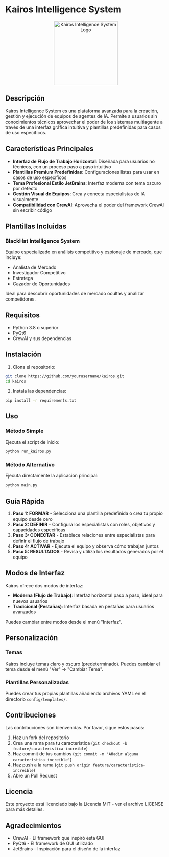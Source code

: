 # Kairos Intelligence System

<p align="center">
  <img src="docs/images/logo.png" alt="Kairos Intelligence System Logo" width="200"/>
</p>

## Descripción

Kairos Intelligence System es una plataforma avanzada para la creación, gestión y ejecución de equipos de agentes de IA. Permite a usuarios sin conocimientos técnicos aprovechar el poder de los sistemas multiagente a través de una interfaz gráfica intuitiva y plantillas predefinidas para casos de uso específicos.

## Características Principales

- **Interfaz de Flujo de Trabajo Horizontal**: Diseñada para usuarios no técnicos, con un proceso paso a paso intuitivo
- **Plantillas Premium Predefinidas**: Configuraciones listas para usar en casos de uso específicos
- **Tema Profesional Estilo JetBrains**: Interfaz moderna con tema oscuro por defecto
- **Gestión Visual de Equipos**: Crea y conecta especialistas de IA visualmente
- **Compatibilidad con CrewAI**: Aprovecha el poder del framework CrewAI sin escribir código

## Plantillas Incluidas

### BlackHat Intelligence System
Equipo especializado en análisis competitivo y espionaje de mercado, que incluye:
- Analista de Mercado
- Investigador Competitivo
- Estratega
- Cazador de Oportunidades

Ideal para descubrir oportunidades de mercado ocultas y analizar competidores.

## Requisitos

- Python 3.8 o superior
- PyQt6
- CrewAI y sus dependencias

## Instalación

1. Clona el repositorio:
```bash
git clone https://github.com/yourusername/kairos.git
cd kairos
```

2. Instala las dependencias:
```bash
pip install -r requirements.txt
```

## Uso

### Método Simple
Ejecuta el script de inicio:
```bash
python run_kairos.py
```

### Método Alternativo
Ejecuta directamente la aplicación principal:
```bash
python main.py
```

## Guía Rápida

1. **Paso 1: FORMAR** - Selecciona una plantilla predefinida o crea tu propio equipo desde cero
2. **Paso 2: DEFINIR** - Configura los especialistas con roles, objetivos y capacidades específicas
3. **Paso 3: CONECTAR** - Establece relaciones entre especialistas para definir el flujo de trabajo
4. **Paso 4: ACTIVAR** - Ejecuta el equipo y observa cómo trabajan juntos
5. **Paso 5: RESULTADOS** - Revisa y utiliza los resultados generados por el equipo

## Modos de Interfaz

Kairos ofrece dos modos de interfaz:

- **Moderna (Flujo de Trabajo)**: Interfaz horizontal paso a paso, ideal para nuevos usuarios
- **Tradicional (Pestañas)**: Interfaz basada en pestañas para usuarios avanzados

Puedes cambiar entre modos desde el menú "Interfaz".

## Personalización

### Temas
Kairos incluye temas claro y oscuro (predeterminado). Puedes cambiar el tema desde el menú "Ver" → "Cambiar Tema".

### Plantillas Personalizadas
Puedes crear tus propias plantillas añadiendo archivos YAML en el directorio `config/templates/`.

## Contribuciones

Las contribuciones son bienvenidas. Por favor, sigue estos pasos:

1. Haz un fork del repositorio
2. Crea una rama para tu característica (`git checkout -b feature/caracteristica-increible`)
3. Haz commit de tus cambios (`git commit -m 'Añadir alguna característica increíble'`)
4. Haz push a la rama (`git push origin feature/caracteristica-increible`)
5. Abre un Pull Request

## Licencia

Este proyecto está licenciado bajo la Licencia MIT - ver el archivo LICENSE para más detalles.

## Agradecimientos

- CrewAI - El framework que inspiró esta GUI
- PyQt6 - El framework de GUI utilizado
- JetBrains - Inspiración para el diseño de la interfaz
